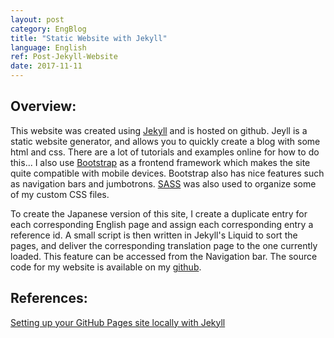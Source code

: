 ```yaml
---
layout: post
category: EngBlog
title: "Static Website with Jekyll"
language: English
ref: Post-Jekyll-Website
date: 2017-11-11
---
```


## Overview:

This website was created using [Jekyll](https://jekyllrb.com/) and is hosted on github. Jeyll is a static website generator, and allows you to quickly create a blog with some html and css. There are a lot of tutorials and examples online for how to do this... I also use [Bootstrap](https://getbootstrap.com/) as a frontend framework which makes the site quite compatible with mobile devices. Bootstrap also has nice features such as navigation bars and jumbotrons. [SASS](http://sass-lang.com/) was also used to organize some of my custom CSS files.

To create the Japanese version of this site, I create a duplicate entry for each corresponding English page and assign each corresponding entry a reference id. A small script is then written in Jekyll's Liquid to sort the pages, and deliver the corresponding translation page to the one currently loaded.  This feature can be accessed from the Navigation bar.  The source code for my website is available on my [github](https://github.com/JLSeto/JLSeto.github.io).

## References:

[Setting up your GitHub Pages site locally with Jekyll](https://help.github.com/articles/setting-up-your-github-pages-site-locally-with-jekyll/)
